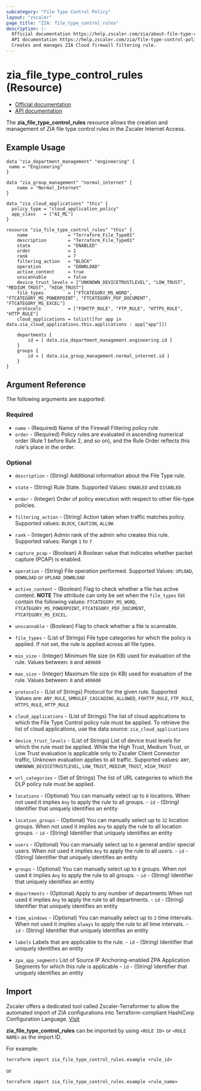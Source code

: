 ```yaml
---
subcategory: "File Type Control Policy"
layout: "zscaler"
page_title: "ZIA: file_type_control_rules"
description: |-
  Official documentation https://help.zscaler.com/zia/about-file-type-control
  API documentation https://help.zscaler.com/zia/file-type-control-policy#/fileTypeRules-post
  Creates and manages ZIA Cloud firewall filtering rule.
---
```


# zia_file_type_control_rules (Resource)

* [Official documentation](https://help.zscaler.com/zia/about-file-type-control)
* [API documentation](https://help.zscaler.com/zia/file-type-control-policy#/fileTypeRules-post)

The **zia_file_type_control_rules** resource allows the creation and management of ZIA file type control rules in the Zscaler Internet Access.

## Example Usage

```hcl
data "zia_department_management" "engineering" {
 name = "Engineering"
}

data "zia_group_management" "normal_internet" {
    name = "Normal_Internet"
}

data "zia_cloud_applications" "this" {
  policy_type = "cloud_application_policy"
  app_class   = ["AI_ML"]
}

resource "zia_file_type_control_rules" "this" {
    name               = "Terraform_File_Type01"
    description        = "Terraform_File_Type01"
    state              = "ENABLED"
    order              = 1
    rank               = 7
    filtering_action   = "BLOCK"
    operation          = "DOWNLOAD"
    active_content     = true
    unscannable        = false
    device_trust_levels = ["UNKNOWN_DEVICETRUSTLEVEL", "LOW_TRUST", "MEDIUM_TRUST", "HIGH_TRUST"]
    file_types         = ["FTCATEGORY_MS_WORD", "FTCATEGORY_MS_POWERPOINT", "FTCATEGORY_PDF_DOCUMENT", "FTCATEGORY_MS_EXCEL"]
    protocols          = ["FOHTTP_RULE", "FTP_RULE", "HTTPS_RULE", "HTTP_RULE"]
    cloud_applications = tolist([for app in data.zia_cloud_applications.this.applications : app["app"]])

    departments {
        id = [ data.zia_department_management.engineering.id ]
    }
    groups {
        id = [ data.zia_group_management.normal_internet.id ]
    }
}
```

## Argument Reference

The following arguments are supported:

### Required

* `name` - (Required) Name of the Firewall Filtering policy rule
* `order` - (Required) Policy rules are evaluated in ascending numerical order (Rule 1 before Rule 2, and so on), and the Rule Order reflects this rule's place in the order.

### Optional

* `description` - (String) Additional information about the File Type rule.
* `state` - (String) Rule State. Supported Values: `ENABLED` and `DISABLED`
* `order` - (Integer) Order of policy execution with respect to other file-type policies.
* `filtering_action` - (String) Action taken when traffic matches policy. Supported values: `BLOCK`, `CAUTION`, `ALLOW`.
* `rank` - (Integer) Admin rank of the admin who creates this rule. Supported values: Range `1` to `7`
* `capture_pcap` - (Boolean) A Boolean value that indicates whether packet capture (PCAP) is enabled.
* `operation` - (String) File operation performed. Supported Values: `UPLOAD`, `DOWNLOAD` or `UPLOAD_DOWNLOAD`
* `active_content` - (Boolean) Flag to check whether a file has active content.
    **NOTE** The attribute can only be set when the `file_types` list contain the following values: `FTCATEGORY_MS_WORD`, `FTCATEGORY_MS_POWERPOINT`, `FTCATEGORY_PDF_DOCUMENT`, `FTCATEGORY_MS_EXCEL`.
* `unscannable` - (Boolean) Flag to check whether a file is scannable.
* `file_types` - (List of Strings) File type categories for which the policy is applied. If not set, the rule is applied across all file types.
* `min_size` - (Integer) Minimum file size (in KB) used for evaluation of the rule. Values between: `0` and `409600`
* `max_size` - (Integer) Maximum file size (in KB) used for evaluation of the rule. Values between: `0` and `409600`
* `protocols` - (List of Strings) Protocol for the given rule. Supported Values are: `ANY_RULE`, `SMRULEF_CASCADING_ALLOWED`, `FOHTTP_RULE`, `FTP_RULE`, `HTTPS_RULE`, `HTTP_RULE`
* `cloud_applications` - (List of Strings) The list of cloud applications to which the File Type Control policy rule must be applied. To retrieve the list of cloud applications, use the data source: `zia_cloud_applications`
* `device_trust_levels` - (List of Strings) List of device trust levels for which the rule must be applied. While the High Trust, Medium Trust, or Low Trust evaluation is applicable only to Zscaler Client Connector traffic, Unknown evaluation applies to all traffic. Supported values: `ANY`, `UNKNOWN_DEVICETRUSTLEVEL`, `LOW_TRUST`, `MEDIUM_TRUST`, `HIGH_TRUST`

* `url_categories` - (Set of Strings) The list of URL categories to which the DLP policy rule must be applied.

* `locations` - (Optional) You can manually select up to `8` locations. When not used it implies `Any` to apply the rule to all groups.
      - `id` - (String) Identifier that uniquely identifies an entity

* `location_groups` - (Optional) You can manually select up to `32` location groups. When not used it implies `Any` to apply the rule to all location groups.
      - `id` - (String) Identifier that uniquely identifies an entity

* `users` - (Optional) You can manually select up to `4` general and/or special users. When not used it implies `Any` to apply the rule to all users.
      - `id` - (String) Identifier that uniquely identifies an entity

* `groups` - (Optional) You can manually select up to `8` groups. When not used it implies `Any` to apply the rule to all groups.
      - `id` - (String) Identifier that uniquely identifies an entity

* `departments` - (Optional) Apply to any number of departments When not used it implies `Any` to apply the rule to all departments.
      - `id` - (String) Identifier that uniquely identifies an entity

* `time_windows` - (Optional) You can manually select up to `2` time intervals. When not used it implies `always` to apply the rule to all time intervals.
      - `id` - (String) Identifier that uniquely identifies an entity

* `labels` Labels that are applicable to the rule.
      - `id` - (String) Identifier that uniquely identifies an entity

* `zpa_app_segments` List of Source IP Anchoring-enabled ZPA Application Segments for which this rule is applicable
      - `id` - (String) Identifier that uniquely identifies an entity

## Import

Zscaler offers a dedicated tool called Zscaler-Terraformer to allow the automated import of ZIA configurations into Terraform-compliant HashiCorp Configuration Language.
[Visit](https://github.com/zscaler/zscaler-terraformer)

**zia_file_type_control_rules** can be imported by using `<RULE ID>` or `<RULE NAME>` as the import ID.

For example:

```shell
terraform import zia_file_type_control_rules.example <rule_id>
```

or

```shell
terraform import zia_file_type_control_rules.example <rule_name>
```
